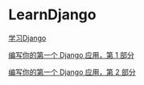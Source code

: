 # LearnDjango
[学习Django](https://docs.djangoproject.com/zh-hans/2.0/intro/)

[编写你的第一个 Django 应用，第 1 部分](https://docs.djangoproject.com/zh-hans/2.0/intro/tutorial01/)

[编写你的第一个 Django 应用，第 2 部分](https://docs.djangoproject.com/zh-hans/2.0/intro/tutorial02/)
